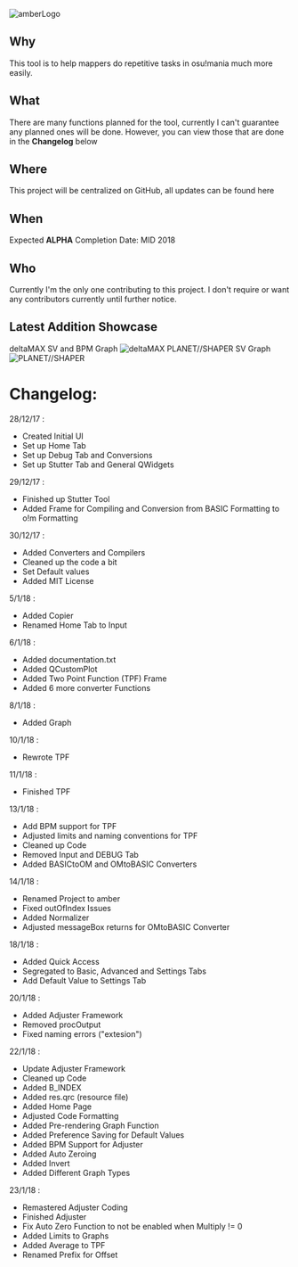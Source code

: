 ![amberLogo](http://puu.sh/z235w/e2127a205c.png)

## Why
This tool is to help mappers do repetitive tasks in osu!mania much more easily.

## What
There are many functions planned for the tool, currently I can't guarantee any planned ones will be done. However, you can view those that are done in the **Changelog** below

## Where
This project will be centralized on GitHub, all updates can be found here 

## When
Expected **ALPHA** Completion Date: MID 2018

## Who
Currently I'm the only one contributing to this project. I don't require or want any contributors currently until further notice.

## Latest Addition Showcase
deltaMAX SV and BPM Graph <outdated>
![deltaMAX](http://puu.sh/z79zg/f4a2be9fab.png)
PLANET//SHAPER SV Graph
![PLANET//SHAPER](http://puu.sh/z7Rw7/86b3553d6d.png)

# Changelog:
28/12/17 :
- Created Initial UI
- Set up Home Tab
- Set up Debug Tab and Conversions
- Set up Stutter Tab and General QWidgets

29/12/17 :
- Finished up Stutter Tool
- Added Frame for Compiling and Conversion from BASIC Formatting to o!m Formatting

30/12/17 :
- Added Converters and Compilers
- Cleaned up the code a bit
- Set Default values
- Added MIT License

5/1/18 :
- Added Copier
- Renamed Home Tab to Input


6/1/18 :
- Added documentation.txt
- Added QCustomPlot 
- Added Two Point Function (TPF) Frame
- Added 6 more converter Functions

8/1/18 :
- Added Graph

10/1/18 :
- Rewrote TPF

11/1/18 :
- Finished TPF

13/1/18 :
- Add BPM support for TPF
- Adjusted limits and naming conventions for TPF
- Cleaned up Code
- Removed Input and DEBUG Tab
- Added BASICtoOM and OMtoBASIC Converters

14/1/18 :
- Renamed Project to amber
- Fixed outOfIndex Issues
- Added Normalizer
- Adjusted messageBox returns for OMtoBASIC Converter

18/1/18 :
- Added Quick Access
- Segregated to Basic, Advanced and Settings Tabs
- Add Default Value to Settings Tab

20/1/18 :
- Added Adjuster Framework
- Removed procOutput
- Fixed naming errors ("extesion")

22/1/18 :
- Update Adjuster Framework
- Cleaned up Code
- Added B_INDEX
- Added res.qrc (resource file)
- Added Home Page
- Adjusted Code Formatting
- Added Pre-rendering Graph Function
- Added Preference Saving for Default Values
- Added BPM Support for Adjuster
- Added Auto Zeroing
- Added Invert
- Added Different Graph Types

23/1/18 :
- Remastered Adjuster Coding
- Finished Adjuster
- Fix Auto Zero Function to not be enabled when Multiply != 0
- Added Limits to Graphs
- Added Average to TPF
- Renamed Prefix for Offset

